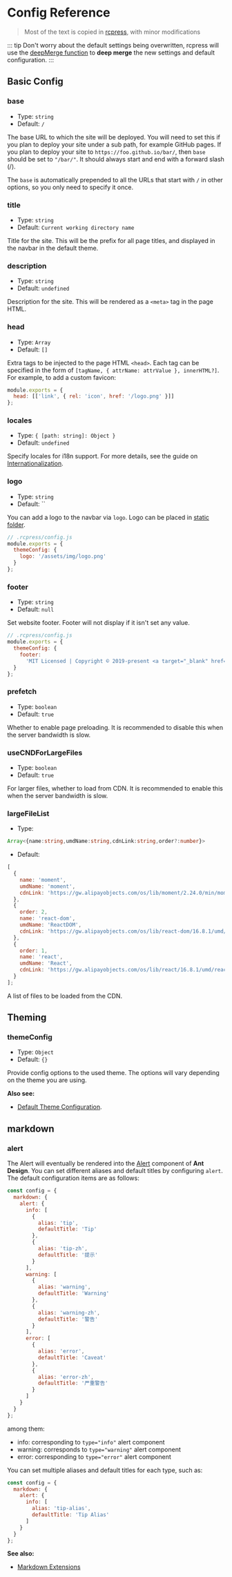 # Config Reference

> Most of the text is copied in [rcpress](https://rcpress.vuejs.org/config/), with minor modifications

::: tip
Don't worry about the default settings being overwritten, rcpress will use the [deepMerge function](https://github.com/YvesCoding/rcpress/blob/e85108dbac8fdd09d0d1673bb4d4b37b64e4cfbc/packages/rcpress/lib/util.js#L5) to **deep merge** the new settings and default configuration.
:::

## Basic Config

### base

- Type: `string`
- Default: `/`

The base URL to which the site will be deployed. You will need to set this if you plan to deploy your site under a sub path, for example GitHub pages. If you plan to deploy your site to `https://foo.github.io/bar/`, then `base` should be set to `"/bar/"`. It should always start and end with a forward slash (/).

The `base` is automatically prepended to all the URLs that start with `/` in other options, so you only need to specify it once.

### title

- Type: `string`
- Default: `Current working directory name`

Title for the site. This will be the prefix for all page titles, and displayed in the navbar in the default theme.

### description

- Type: `string`
- Default: `undefined`

Description for the site. This will be rendered as a `<meta>` tag in the page HTML.

### head

- Type: `Array`
- Default: `[]`

Extra tags to be injected to the page HTML `<head>`. Each tag can be specified in the form of `[tagName, { attrName: attrValue }, innerHTML?]`. For example, to add a custom favicon:

```js
module.exports = {
  head: [['link', { rel: 'icon', href: '/logo.png' }]]
};
```

### locales

- Type: `{ [path: string]: Object }`
- Default: `undefined`

Specify locales for i18n support. For more details, see the guide on [Internationalization](../guide/i18n).

### logo

- Type: `string`
- Default: ``

You can add a logo to the navbar via `logo`. Logo can be placed in [static folder](https://www.gatsbyjs.org/docs/static-folder/).

```js
// .rcpress/config.js
module.exports = {
  themeConfig: {
    logo: '/assets/img/logo.png'
  }
};
```

### footer

- Type: `string`
- Default: `null`

Set website footer. Footer will not display if it isn't set any value.

```js
// .rcpress/config.js
module.exports = {
  themeConfig: {
    footer:
      'MIT Licensed | Copyright © 2019-present <a target="_blank" href="https://github.com/wangyi7099">Yi(Yves) Wang</a>'
  }
};
```

### prefetch

- Type: `boolean`
- Default: `true`

Whether to enable page preloading. It is recommended to disable this when the server bandwidth is slow.

### useCNDForLargeFiles

- Type: `boolean`
- Default: `true`

For larger files, whether to load from CDN. It is recommended to enable this when the server bandwidth is slow.

### largeFileList

- Type:

```ts
Array<{name:string,umdName:string,cdnLink:string,order?:number}>
```

- Default:

```js
[
  {
    name: 'moment',
    umdName: 'moment',
    cdnLink: 'https://gw.alipayobjects.com/os/lib/moment/2.24.0/min/moment.min.js'
  },
  {
    order: 2,
    name: 'react-dom',
    umdName: 'ReactDOM',
    cdnLink: 'https://gw.alipayobjects.com/os/lib/react-dom/16.8.1/umd/react-dom.production.min.js'
  },
  {
    order: 1,
    name: 'react',
    umdName: 'React',
    cdnLink: 'https://gw.alipayobjects.com/os/lib/react/16.8.1/umd/react.production.min.js'
  }
];
```

A list of files to be loaded from the CDN.

## Theming

### themeConfig

- Type: `Object`
- Default: `{}`

Provide config options to the used theme. The options will vary depending on the theme you are using.

**Also see:**

- [Default Theme Configuration](../default-theme-config).

## markdown

### alert

The Alert will eventually be rendered into the [Alert](https://ant.design/components/alert-cn/) component of **Ant Design**. You can set different aliases and default titles by configuring `alert`. The default configuration items are as follows:

```js
const config = {
  markdown: {
    alert: {
      info: [
        {
          alias: 'tip',
          defaultTitle: 'Tip'
        },
        {
          alias: 'tip-zh',
          defaultTitle: '提示'
        }
      ],
      warning: [
        {
          alias: 'warning',
          defaultTitle: 'Warning'
        },
        {
          alias: 'warning-zh',
          defaultTitle: '警告'
        }
      ],
      error: [
        {
          alias: 'error',
          defaultTitle: 'Caveat'
        },
        {
          alias: 'error-zh',
          defaultTitle: '严重警告'
        }
      ]
    }
  }
};
```

among them:

- info: corresponding to `type="info"` alert component
- warning: corresponds to `type="warning"` alert component
- error: corresponding to `type="error"` alert component

You can set multiple aliases and default titles for each type, such as:

```js
const config = {
  markdown: {
    alert: {
      info: [
        alias: 'tip-alias',
        defaultTitle: 'Tip Alias'
      ]
    }
  }
};
```

**See also:**

- [Markdown Extensions](../guide/markdown/)
